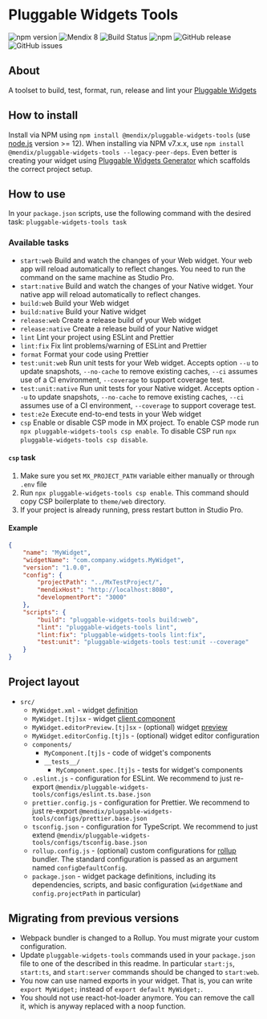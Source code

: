 # Pluggable Widgets Tools

![npm version](https://badge.fury.io/js/%40mendix%2Fpluggable-widgets-tools.svg)
![Mendix 8](https://img.shields.io/badge/mendix-8.0.0-brightgreen.svg)
![Build Status](https://travis-ci.org/mendix/widgets-resources.svg?branch=master)
![npm](https://img.shields.io/npm/dm/@mendix/pluggable-widgets-tools)
![GitHub release](https://img.shields.io/github/release/mendix/widgets-resources)
![GitHub issues](https://img.shields.io/github/issues/mendix/widgets-resources)

## About

A toolset to build, test, format, run, release and lint your [Pluggable Widgets](https://docs.mendix.com/apidocs-mxsdk/apidocs/pluggable-widgets)

## How to install

Install via NPM using `npm install @mendix/pluggable-widgets-tools` (use [node.js](https://nodejs.org/) version >= 12). When installing via NPM v7.x.x, use `npm install @mendix/pluggable-widgets-tools --legacy-peer-deps`.
Even better is creating your widget using [Pluggable Widgets Generator](https://www.npmjs.com/package/@mendix/generator-widget) which scaffolds the correct project setup.

## How to use

In your `package.json` scripts, use the following command with the desired task: `pluggable-widgets-tools task`

### Available tasks

-   `start:web` Build and watch the changes of your Web widget. Your web app will reload automatically to reflect changes. You need to run the command on the same machine as Studio Pro.
-   `start:native` Build and watch the changes of your Native widget. Your native app will reload automatically to reflect changes.
-   `build:web` Build your Web widget
-   `build:native` Build your Native widget
-   `release:web` Create a release build of your Web widget
-   `release:native` Create a release build of your Native widget
-   `lint` Lint your project using ESLint and Prettier
-   `lint:fix` Fix lint problems/warning of ESLint and Prettier
-   `format` Format your code using Prettier
-   `test:unit:web` Run unit tests for your Web widget. Accepts option `--u` to update snapshots, `--no-cache` to remove existing caches, `--ci` assumes use of a CI environment, `--coverage` to support coverage test.
-   `test:unit:native` Run unit tests for your Native widget. Accepts option `--u` to update snapshots, `--no-cache` to remove existing caches, `--ci` assumes use of a CI environment, `--coverage` to support coverage test.
-   `test:e2e` Execute end-to-end tests in your Web widget
-   `csp` Enable or disable CSP mode in MX project. To enable CSP mode run `npx pluggable-widgets-tools csp enable`. To disable CSP run `npx pluggable-widgets-tools csp disable`.

#### `csp` task

1. Make sure you set `MX_PROJECT_PATH` variable either manually or through `.env` file
2. Run `npx pluggable-widgets-tools csp enable`. This command should copy CSP boilerplate to `theme/web` directory.
3. If your project is already running, press restart button in Studio Pro.

#### Example

```json
{
    "name": "MyWidget",
    "widgetName": "com.company.widgets.MyWidget",
    "version": "1.0.0",
    "config": {
        "projectPath": "../MxTestProject/",
        "mendixHost": "http://localhost:8080",
        "developmentPort": "3000"
    },
    "scripts": {
        "build": "pluggable-widgets-tools build:web",
        "lint": "pluggable-widgets-tools lint",
        "lint:fix": "pluggable-widgets-tools lint:fix",
        "test:unit": "pluggable-widgets-tools test:unit --coverage"
    }
}
```

## Project layout

-   `src/`
    -   `MyWidget.xml` - widget [definition](https://docs.mendix.com/apidocs-mxsdk/apidocs/property-types-pluggable-widgets)
    -   `MyWidget.[tj]sx` - widget [client component](https://docs.mendix.com/apidocs-mxsdk/apidocs/client-apis-for-pluggable-widgets)
    -   `MyWidget.editorPreview.[tj]sx` - (optional) widget [preview](https://docs.mendix.com/apidocs-mxsdk/apidocs/studio-apis-for-pluggable-widgets)
    -   `MyWidget.editorConfig.[tj]s` - (optional) widget editor configuration
    -   `components/`
        -   `MyComponent.[tj]s` - code of widget's components
        -   `__tests__/`
            -   `MyComponent.spec.[tj]s` - tests for widget's components
    -   `.eslint.js` - configuration for ESLint. We recommend to just re-export `@mendix/pluggable-widgets-tools/configs/eslint.ts.base.json`
    -   `prettier.config.js` - configuration for Prettier. We recommend to just re-export `@mendix/pluggable-widgets-tools/configs/prettier.base.json`
    -   `tsconfig.json` - configuration for TypeScript. We recommend to just extend `@mendix/pluggable-widgets-tools/configs/tsconfig.base.json`
    -   `rollup.config.js` - (optional) custom configurations for [rollup](https://rollupjs.org/guide/en/) bundler. The standard configuration is passed as an argument named `configDefaultConfig`.
    -   `package.json` - widget package definitions, including its dependencies, scripts, and basic configuration (`widgetName` and `config.projectPath` in particular)

## Migrating from previous versions

-   Webpack bundler is changed to a Rollup. You must migrate your custom configuration.
-   Update `pluggable-widgets-tools` commands used in your `package.json` file to one of the described in this readme. In particular `start:js`, `start:ts`, and `start:server` commands should be changed to `start:web`.
-   You now can use named exports in your widget. That is, you can write `export MyWidget;` instead of `export default MyWidget;`.
-   You should not use react-hot-loader anymore. You can remove the call it, which is anyway replaced with a noop function.
